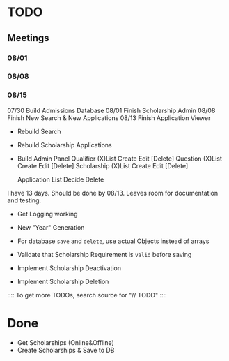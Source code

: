 TODO
=====
## Meetings
### 08/01
### 08/08
### 08/15

07/30 Build Admissions Database
08/01 Finish Scholarship Admin 
08/08 Finish New Search & New Applications
08/13 Finish Application Viewer

- Rebuild Search
- Rebuild Scholarship Applications 
    
- Build Admin Panel
    Qualifier
        (X)List
        Create
        Edit
        [Delete]
    Question
        (X)List
        Create
        Edit
        [Delete]
    Scholarship
        (X)List
        Create
        Edit
        [Delete]

    Application
        List
        Decide
        Delete


I have 13 days.
Should be done by 08/13. Leaves room for documentation and testing.


- Get Logging working
- New "Year" Generation

- For database `save` and `delete`, use actual Objects instead of arrays
- Validate that Scholarship Requirement is `valid` before saving
- Implement Scholarship Deactivation
- Implement Scholarship Deletion

:::: To get more TODOs, search source for "// TODO" ::::

Done
=====
- Get Scholarships (Online&Offline)
- Create Scholarships & Save to DB
